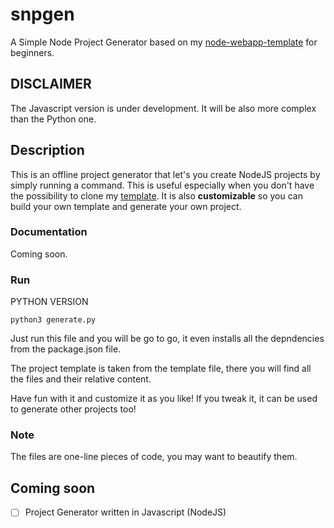 # snpgen

A Simple Node Project Generator based on my [node-webapp-template](https://github.com/f0lg0/node-webapp-template) for beginners.

## DISCLAIMER

The Javascript version is under development. It will be also more complex than the Python one.

## Description

This is an offline project generator that let's you create NodeJS projects by simply running a command. This is useful especially when you don't have the possibility to clone my [template](https://github.com/f0lg0/node-webapp-template). It is also **customizable** so you can build your own template and generate your own project.

### Documentation

Coming soon.

### Run

PYTHON VERSION

```
python3 generate.py
```

Just run this file and you will be go to go, it even installs all the depndencies from the package.json file.

The project template is taken from the template file, there you will find all the files and their relative content.

Have fun with it and customize it as you like! If you tweak it, it can be used to generate other projects too!

### Note

The files are one-line pieces of code, you may want to beautify them.

## Coming soon

- [ ] Project Generator written in Javascript (NodeJS)
